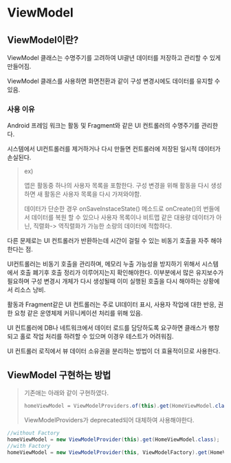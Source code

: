 # ViewModel

## ViewModel이란?

ViewModel 클래스는 수명주기를 고려하여 UI괄년 데이터를 저장하고 관리할 수 있게 만들어짐.

ViewModel 클래스를 사용하면 화면전환과 같이 구성 변경시에도 데이터를 유지할 수 있음.



### 사용 이유

Android 프레임 워크는 활동 및 Fragment와 같은 UI  컨트롤러의 수명주기를 관리한다.

시스템에서 UI컨트롤러를 제거하거나 다시 만들면 컨트롤러에 저장된 일시적 데이터가 손실된다.

> ex)
>
> 앱은 활동중 하나의 사용자 목록을 포함한다. 구성 변경을 위해 활동을 다시 생성하면 새 활동은 사용자 목록을 다시 가져와야함.
>
> 데이터가 단순한 경우 onSaveInstaceState() 메소드로 onCreate()의 번들에서 데이터를 복원 할 수 있으나 사용자 목록이나 비트맵 같은 대용량 데이터가 아닌, 직렬화-> 역직렬화가 가능한 소량의 데이터에 적합하다.

다른 문제로는 UI 컨트롤러가 반환하는데 시간이 걸릴 수 있는 비동기 호출을 자주 해야한다는 점.

UI컨트롤러는 비동기 호출을 관리하며, 메모리 누출 가능성을 방지하기 위해서 시스템에서 호출 폐기후 호출 정리가 이루어지는지 확인해야한다. 이부분에서 많은 유지보수가 필요하며 구성 변경시 개체가 다시 생성될때 이미 실행된 호출을 다시 해야하는 상황에서 리소스 낭비.



활동과 Fragment같은 UI 컨트롤러는 주로 UI데이터 표시, 사용자 작업에 대한 반응, 권한 요청 같은 운영체제 커뮤니케이션 처리를 위해 있음.

UI 컨트롤러에 DB나 네트워크에서 데이터 로드를 담당하도록 요구하면 클래스가 팽창되고 홀로 작업 처리를 하려할 수 있으며 이경우 테스트가 어려워짐.

UI 컨트롤러 로직에서 뷰 데이터 소유권을 분리하는 방법이 더 효율적이므로 사용한다.



## ViewModel 구현하는 방법

> 기존애는 아래와 같이 구현하였다.
>
> ```java
> homeViewModel = ViewModelProviders.of(this).get(HomeViewModel.class);
> ```
>
> ViewModelProviders가 deprecated되어 대체하여 사용해야한다.

```java
//without Factory
homeViewModel = new ViewModelProvider(this).get(HomeViewModel.class);
//with Factory
homeViewModel = new ViewModelProvider(this, ViewModelFactory).get(HomeViewModel.class);
```


